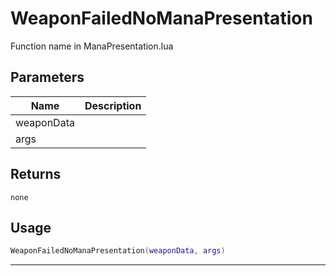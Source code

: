 # WeaponFailedNoManaPresentation

Function name in ManaPresentation.lua

## Parameters

| Name       | Description |
| ---------- | ----------- |
| weaponData |             |
| args       |             |

## Returns

`none`

## Usage

```lua
WeaponFailedNoManaPresentation(weaponData, args)
```

---
